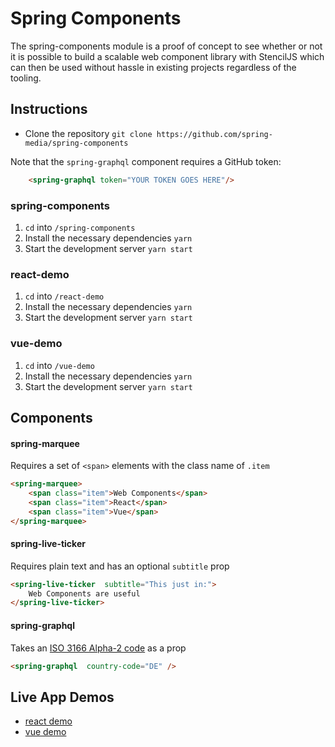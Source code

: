 # Spring Components

The spring-components module is a proof of concept to see whether or not it is possible to build a scalable web component library with StencilJS which can then be used without hassle in existing projects regardless of the tooling.

## Instructions

- Clone the repository `git clone https://github.com/spring-media/spring-components`

Note that the `spring-graphql` component requires a GitHub token:
```html
	<spring-graphql token="YOUR TOKEN GOES HERE"/>
```

### spring-components

 1. `cd` into `/spring-components`
 2. Install the necessary dependencies `yarn`
 3. Start the development server `yarn start`

### react-demo
 1. `cd` into `/react-demo`
 2. Install the necessary dependencies `yarn`
 3. Start the development server `yarn start`

### vue-demo
 1. `cd` into `/vue-demo`
 2. Install the necessary dependencies `yarn`
 3. Start the development server `yarn start`


## Components

#### spring-marquee
Requires a set of `<span>` elements with the class name of `.item`

```html
<spring-marquee>
	<span class="item">Web Components</span>
	<span class="item">React</span>
	<span class="item">Vue</span>
</spring-marquee>
``` 

#### spring-live-ticker
Requires plain text and has an optional `subtitle` prop
```html
<spring-live-ticker  subtitle="This just in:">
	Web Components are useful
</spring-live-ticker>
```

#### spring-graphql
Takes an [ISO 3166 Alpha-2 code](https://en.wikipedia.org/wiki/List_of_ISO_3166_country_codes) as a prop
```html
<spring-graphql  country-code="DE" />
```

## Live App Demos

 - [react demo](https://react-spring-components-demo-k5izl8606.now.sh/)
 - [vue demo](https://vue-spring-components-demo-h8wytf866.now.sh/)

